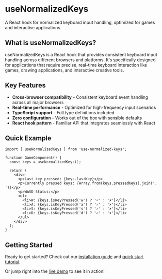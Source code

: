 # useNormalizedKeys

A React hook for normalized keyboard input handling, optimized for games and interactive applications.

## What is useNormalizedKeys?

useNormalizedKeys is a React hook that provides consistent keyboard input handling across different browsers and platforms. It's specifically designed for applications that require precise, real-time keyboard interaction like games, drawing applications, and interactive creative tools.

## Key Features

- **Cross-browser compatibility** - Consistent keyboard event handling across all major browsers
- **Real-time performance** - Optimized for high-frequency input scenarios
- **TypeScript support** - Full type definitions included
- **Zero configuration** - Works out of the box with sensible defaults
- **React hook pattern** - Familiar API that integrates seamlessly with React

## Quick Example

```tsx
import { useNormalizedKeys } from 'use-normalized-keys';

function GameComponent() {
  const keys = useNormalizedKeys();
  
  return (
    <div>
      <p>Last key pressed: {keys.lastKey}</p>
      <p>Currently pressed keys: {Array.from(keys.pressedKeys).join(', ')}</p>
      <p>WASD Status:</p>
      <ul>
        <li>W: {keys.isKeyPressed('w') ? '✓' : '✗'}</li>
        <li>A: {keys.isKeyPressed('a') ? '✓' : '✗'}</li>
        <li>S: {keys.isKeyPressed('s') ? '✓' : '✗'}</li>
        <li>D: {keys.isKeyPressed('d') ? '✓' : '✗'}</li>
      </ul>
    </div>
  );
}
```

## Getting Started

Ready to get started? Check out our [installation guide](/installation) and [quick start tutorial](/quick-start).

Or jump right into the [live demo](/demo) to see it in action!